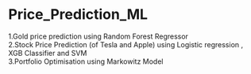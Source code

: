 # Price_Prediction_ML <br> 
1.Gold price prediction using Random Forest Regressor<br>
2.Stock Price Prediction (of Tesla and Apple) using Logistic regression , XGB Classifier and SVM <br>
3.Portfolio Optimisation using Markowitz Model
